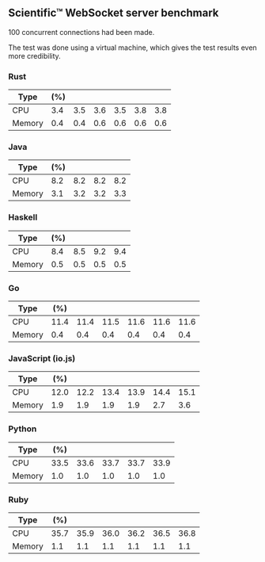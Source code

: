 ## Scientific™ WebSocket server benchmark

100 concurrent connections had been made.

The test was done using a virtual machine, which gives the test results even more credibility.

### Rust

| Type   | (%) |     |     |     |     |     |
| ------ | --- | --- |---- | --- | --- | --- |
| CPU    | 3.4 | 3.5 | 3.6 | 3.5 | 3.8 | 3.8 |
| Memory | 0.4 | 0.4 | 0.6 | 0.6 | 0.6 | 0.6 |

### Java

| Type   | (%) |     |     |     |
| ------ | --- | --- | --- | --- |
| CPU    | 8.2 | 8.2 | 8.2 | 8.2 |
| Memory | 3.1 | 3.2 | 3.2 | 3.3 |

### Haskell

| Type   | (%) |     |     |     |
| ------ | --- | --- | --- | --- |
| CPU    | 8.4 | 8.5 | 9.2 | 9.4 |
| Memory | 0.5 | 0.5 | 0.5 | 0.5 |

### Go

| Type   | (%)  |      |      |      |      |      |
| ------ | ---- | ---- | ---- | ---- | ---- | ---- |
| CPU    | 11.4 | 11.4 | 11.5 | 11.6 | 11.6 | 11.6 |
| Memory | 0.4  | 0.4  | 0.4  | 0.4  | 0.4  | 0.4  |

### JavaScript (io.js)

| Type   | (%)  |      |      |      |      |      |
| ------ | ---- | ---- | ---- | ---- | ---- | ---- |
| CPU    | 12.0 | 12.2 | 13.4 | 13.9 | 14.4 | 15.1 |
| Memory | 1.9  | 1.9  | 1.9  | 1.9  | 2.7  | 3.6  |

### Python

| Type   | (%)  |      |      |      |      |
| ------ | ---- | ---- | ---- | ---- | ---- |
| CPU    | 33.5 | 33.6 | 33.7 | 33.7 | 33.9 |
| Memory | 1.0  | 1.0  | 1.0  | 1.0  | 1.0  |

### Ruby

| Type   | (%)  |      |      |      |      |      |
| ------ | ---- | ---- | ---- | ---- | ---- | ---- |
| CPU    | 35.7 | 35.9 | 36.0 | 36.2 | 36.5 | 36.8 |
| Memory | 1.1  | 1.1  | 1.1  | 1.1  | 1.1  | 1.1  |
